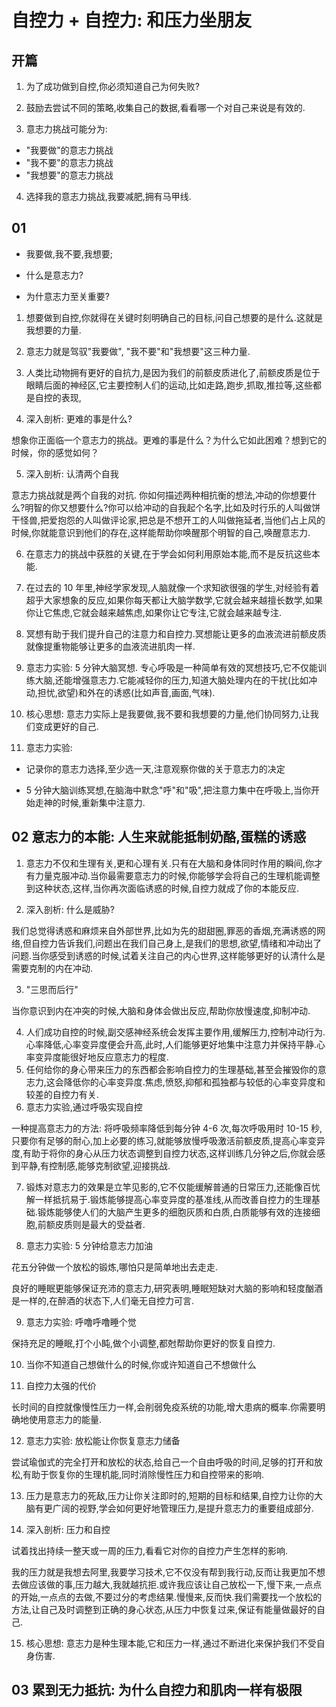 # 自控力 + 自控力: 和压力坐朋友

## 开篇

1. 为了成功做到自控,你必须知道自己为何失败?

2. 鼓励去尝试不同的策略,收集自己的数据,看看哪一个对自己来说是有效的.

3. 意志力挑战可能分为:

- "我要做"的意志力挑战
- "我不要"的意志力挑战
- "我想要"的意志力挑战

4. 选择我的意志力挑战,我要减肥,拥有马甲线.

## 01

- 我要做,我不要,我想要;

- 什么是意志力?

- 为什意志力至关重要?

1. 想要做到自控,你就得在关键时刻明确自己的目标,问自己想要的是什么.这就是我想要的力量.

2. 意志力就是驾驭"我要做", "我不要"和"我想要"这三种力量.

3. 人类比动物拥有更好的自抗力,是因为我们的前额皮质进化了,前额皮质是位于眼睛后面的神经区,它主要控制人们的运动,比如走路,跑步,抓取,推拉等,这些都是自控的表现,

4. 深入剖析: 更难的事是什么?

想象你正面临一个意志力的挑战。更难的事是什么？为什么它如此困难？想到它的时候，你的感觉如何？

5. 深入剖析: 认清两个自我

意志力挑战就是两个自我的对抗. 你如何描述两种相抗衡的想法,冲动的你想要什么?明智的你又想要什么?你可以给冲动的自我起个名字,比如及时行乐的人叫做饼干怪兽,把爱抱怨的人叫做评论家,把总是不想开工的人叫做拖延者,当他们占上风的时候,你就能意识到他们的存在,这样能帮助你唤醒那个明智的自己,唤醒意志力.

6. 在意志力的挑战中获胜的关键,在于学会如何利用原始本能,而不是反抗这些本能.
7. 在过去的 10 年里,神经学家发现,人脑就像一个求知欲很强的学生,对经验有着超乎大家想象的反应,如果你每天都让大脑学数学,它就会越来越擅长数学,如果你让它焦虑,它就会越来越焦虑,如果你让它专注,它就会越来越专注.

8. 冥想有助于我们提升自己的注意力和自控力.冥想能让更多的血液流进前额皮质就像提重物能够让更多的血液流进肌肉一样.

9. 意志力实验: 5 分钟大脑冥想.
   专心呼吸是一种简单有效的冥想技巧,它不仅能训练大脑,还能增强意志力.它能减轻你的压力,知道大脑处理内在的干扰(比如冲动,担忧,欲望)和外在的诱惑(比如声音,画面,气味).
10. 核心思想: 意志力实际上是我要做,我不要和我想要的力量,他们协同努力,让我们变成更好的自己.

11. 意志力实验:

- 记录你的意志力选择,至少选一天,注意观察你做的关于意志力的决定

- 5 分钟大脑训练冥想,在脑海中默念"呼"和"吸",把注意力集中在呼吸上,当你开始走神的时候,重新集中注意力.

## 02 意志力的本能: 人生来就能抵制奶酪,蛋糕的诱惑

1. 意志力不仅和生理有关,更和心理有关.只有在大脑和身体同时作用的瞬间,你才有力量克服冲动.当你最需要意志力的时候,你能够学会将自己的生理机能调整到这种状态,这样,当你再次面临诱惑的时候,自控力就成了你的本能反应.

2. 深入剖析: 什么是威胁?

我们总觉得诱惑和麻烦来自外部世界,比如为先的甜甜圈,罪恶的香烟,充满诱惑的网络,但自控力告诉我们,问题出在我们自己身上,是我们的思想,欲望,情绪和冲动出了问题.当你感受到诱惑的时候,试着关注自己的内心世界,这样能够更好的认清什么是需要克制的内在冲动.

3. "三思而后行"

当你意识到内在冲突的时候,大脑和身体会做出反应,帮助你放慢速度,抑制冲动.

4. 人们成功自控的时候,副交感神经系统会发挥主要作用,缓解压力,控制冲动行为.心率降低,心率变异度便会升高,此时,人们能够更好地集中注意力并保持平静.心率变异度能很好地反应意志力的程度.
5. 任何给你的身心带来压力的东西都会影响自控力的生理基础,甚至会摧毁你的意志力,这会降低你的心率变异度.焦虑,愤怒,抑郁和孤独都与较低的心率变异度和较差的自控力有关.
6. 意志力实验,通过呼吸实现自控

一种提高意志力的方法: 将呼吸频率降低到每分钟 4-6 次,每次呼吸用时 10-15 秒,只要你有足够的耐心,加上必要的练习,就能够放慢呼吸激活前额皮质,提高心率变异度,有助于将你的身心从压力状态调整到自控力状态,这样训练几分钟之后,你就会感到平静,有控制感,能够克制欲望,迎接挑战.

7. 锻炼对意志力的效果是立竿见影的,它不仅能缓解普通的日常压力,还能像百忧解一样抵抗易于.锻炼能够提高心率变异度的基准线,从而改善自控力的生理基础.锻炼能够使人们的大脑产生更多的细胞灰质和白质,白质能够有效的连接细胞,前额皮质则是最大的受益者.

8. 意志力实验: 5 分钟给意志力加油

花五分钟做一个放松的锻炼,哪怕只是简单地出去走走.

良好的睡眠更能够保证充沛的意志力,研究表明,睡眠短缺对大脑的影响和轻度酗酒是一样的,在醉酒的状态下,人们毫无自控力可言.

9. 意志力实验: 呼噜呼噜睡个觉

保持充足的睡眠,打个小盹,做个小调整,都尅帮助你更好的恢复自控力.

10. 当你不知道自己想做什么的时候,你或许知道自己不想做什么

11. 自控力太强的代价

长时间的自控就像慢性压力一样,会削弱免疫系统的功能,增大患病的概率.你需要明确地使用意志力的能量.

12. 意志力实验: 放松能让你恢复意志力储备

尝试瑜伽式的完全打开和放松的状态,给自己一个自由呼吸的时间,足够的打开和放松,有助于恢复你的生理机能,同时消除慢性压力和自控带来的影响.

13. 压力是意志力的死敌,压力让你关注即时的,短期的目标和结果,自控力让你的大脑有更广阔的视野,学会如何更好地管理压力,是提升意志力的重要组成部分.

14. 深入剖析: 压力和自控

试着找出持续一整天或一周的压力,看看它对你的自控力产生怎样的影响.

我的压力就是我想去阿里,我要学习技术,它不仅没有帮到我行动,反而让我更加不想去做应该做的事,压力越大,我就越抗拒.或许我应该让自己放松一下,慢下来,一点点的开始,一点点的去做,不要过分的考虑结果.慢慢来,反而快.我们需要找一个放松的方法,让自己及时调整到正确的身心状态,从压力中恢复过来,保证有能量做最好的自己.

15. 核心思想: 意志力是种生理本能,它和压力一样,通过不断进化来保护我们不受自身伤害.

## 03 累到无力抵抗: 为什么自控力和肌肉一样有极限

